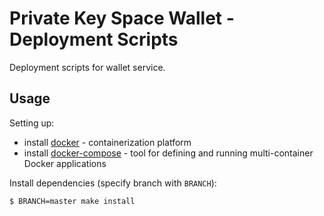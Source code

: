 # Private Key Space Wallet - Deployment Scripts
Deployment scripts for wallet service.

## Usage

Setting up:
  * install [docker](https://www.docker.com/) - containerization platform
  * install [docker-compose](https://docs.docker.com/compose/) - tool for defining and running multi-container Docker applications


Install dependencies (specify branch with `BRANCH`):
```bash
$ BRANCH=master make install
```
